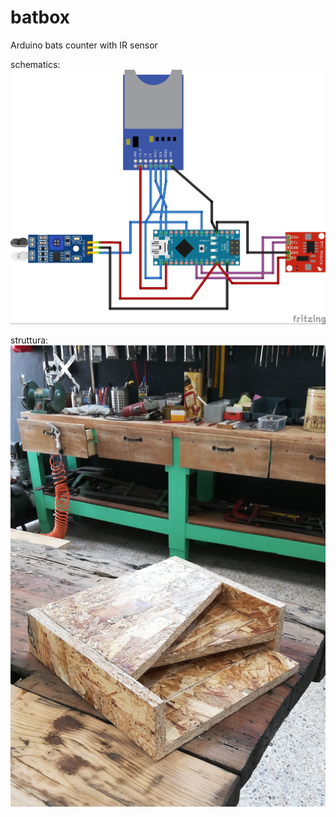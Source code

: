 # batbox
Arduino bats counter with IR sensor

schematics:
![](https://github.com/MattiaRaffa/batbox/blob/master/batbox_bb.jpg)

struttura:
![](https://github.com/MattiaRaffa/batbox/blob/master/IMG_20180721_140138.jpg)
